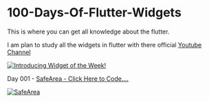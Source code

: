 # 100-Days-Of-Flutter-Widgets
This is where you can get all knowledge about the flutter.

I am plan to study all the widgets in flutter with there official [Youtube Channel](https://www.youtube.com/playlist?list=PLjxrf2q8roU23XGwz3Km7sQZFTdB996iG)

[![Introducing Widget of the Week!](https://img.youtube.com/vi/b_sQ9bMltGU/0.jpg)](https://www.youtube.com/playlist?list=PLjxrf2q8roU23XGwz3Km7sQZFTdB996iG)

Day 001 - [SafeArea - Click Here to Code....](https://github.com/sanjaysanju618/100-Days-Of-Flutter-Widgets/blob/master/hundred_days_of_flutter_widget/lib/day1_safearea.dart)

[![SafeArea](https://img.youtube.com/vi/lkF0TQJO0bA/0.jpg)](https://www.youtube.com/watch?v=lkF0TQJO0bA&list=PLjxrf2q8roU23XGwz3Km7sQZFTdB996iG&index=2)